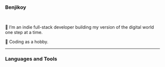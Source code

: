 ### Benjikoy

<br/>

🔭 I’m an indie full-stack developer building my version of the digital world one step at a time.
<br/>

🌱 Coding as a hobby.
<br/>
<hr/>

### Languages and Tools


<!--
**Benjikoy/Benjikoy** is a ✨ _special_ ✨ repository because its `README.md` (this file) appears on your GitHub profile.

Here are some ideas to get you started:

- 🔭 I’m currently working on ...
- 🌱 I’m currently learning ...
- 👯 I’m looking to collaborate on ...
- 🤔 I’m looking for help with ...
- 💬 Ask me about ...
- 📫 How to reach me: ...
- 😄 Pronouns: ...
- ⚡ Fun fact: ...
-->
